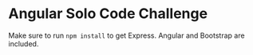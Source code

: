 # Angular Solo Code Challenge

Make sure to run `npm install` to get Express. Angular and Bootstrap are included.
